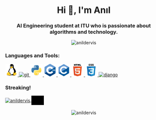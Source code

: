 <h1 align="center">Hi 👋, I'm Anıl</h1>
<h3 align="center">AI Engineering student at ITU who is passionate about algorithms and technology.</h3>

<p align="center"> <img src="https://komarev.com/ghpvc/?username=anildervis&label=Profile%20Views&color=blue&style=flat" alt="anildervis" /> </p>

<h3 align="left">Languages and Tools:</h3>
<p align="left"> <a href="https://www.linux.org/" target="_blank" rel="noreferrer"><img src="https://raw.githubusercontent.com/devicons/devicon/master/icons/linux/linux-original.svg" alt="linux" width="40" height="40"/></a><a href="https://git-scm.com/" target="_blank" rel="noreferrer"> <img src="https://www.vectorlogo.zone/logos/git-scm/git-scm-icon.svg" alt="git" width="40" height="40"/> </a> <a href="https://www.python.org" target="_blank" rel="noreferrer"> <img src="https://raw.githubusercontent.com/devicons/devicon/master/icons/python/python-original.svg" alt="python" width="40" height="40"/> </a> <a href="https://www.w3schools.com/cpp/" target="_blank" rel="noreferrer"> <img src="https://raw.githubusercontent.com/devicons/devicon/master/icons/cplusplus/cplusplus-original.svg" alt="cplusplus" width="40" height="40"/> </a> <a href="https://www.cprogramming.com/" target="_blank" rel="noreferrer"> <img src="https://raw.githubusercontent.com/devicons/devicon/master/icons/c/c-original.svg" alt="c" width="40" height="40"/> </a> <a href="https://www.w3.org/html/" target="_blank" rel="noreferrer"> <img src="https://raw.githubusercontent.com/devicons/devicon/master/icons/html5/html5-original-wordmark.svg" alt="html5" width="40" height="40"/></a><a href="https://www.w3schools.com/css/" target="_blank" rel="noreferrer"> <img src="https://raw.githubusercontent.com/devicons/devicon/master/icons/css3/css3-original-wordmark.svg" alt="css3" width="40" height="40"/> </a> <a href="https://www.djangoproject.com/" target="_blank" rel="noreferrer"> <img src="https://cdn.worldvectorlogo.com/logos/django.svg" alt="django" width="40" height="40"/> </a> </p>

<h3 align="left">Streaking!</h3>
<p align="left">
<a href="https://www.leetcode.com/anildervis" target="blank"><img align="center" src="https://raw.githubusercontent.com/rahuldkjain/github-profile-readme-generator/master/src/images/icons/Social/leet-code.svg" alt="anildervis" height="30" width="40" /> </a> <a href="https://algoleague.com/profile/anildervis/overview" target="blank"><img align="center" src="./images/algoleague.svg" alt="anildervis" height="30" width="40" /></a>
</p>

<p align="center"> <img align="center" src="https://github-readme-streak-stats.herokuapp.com/?user=anildervis&" alt="anildervis" /></p>